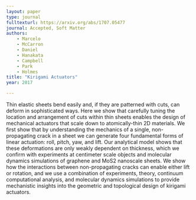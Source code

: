 ```yaml
---
layout: paper
type: journal
fulltexturl: https://arxiv.org/abs/1707.05477
journal: Accepted, Soft Matter
authors:
    - Marcelo
    - McCarron
    - Daniel
    - Hanakata
    - Campbell
    - Park
    - Holmes
title: "Kirigami Actuators"
year: 2017

---
```


Thin elastic sheets bend easily and, if they are patterned with cuts, can deform in sophisticated ways. Here we show that carefully tuning the location and arrangement of cuts within thin sheets enables the design of mechanical actuators that scale down to atomically-thin 2D materials. We first show that by understanding the mechanics of a single, non-propagating crack in a sheet we can generate four fundamental forms of linear actuation: roll, pitch, yaw, and lift. Our analytical model shows that these deformations are only weakly dependent on thickness, which we confirm with experiments at centimeter scale objects and molecular dynamics simulations of graphene and MoS2 nanoscale sheets. We show how the interactions between non-propagating cracks can enable either lift or rotation, and we use a combination of experiments, theory, continuum computational analysis, and molecular dynamics simulations to provide mechanistic insights into the geometric and topological design of kirigami actuators.
